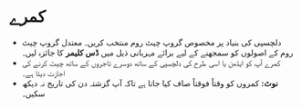 # **کمرے**
  
- دلچسپی کی بنیاد پر مخصوص گروپ چیٹ روم منتخب کریں۔ معتدل گروپ چیٹ روم کے اصولوں کو سمجھنے کے لیے برائے مہربانی ذیل میں **ڈس کلیمر** کا جائزہ لیں۔
- کمرے آپ کو ایڈمن یا اسی طرح کی دلچسپی کے ساتھ دوسرے تاجروں کے ساتھ چیٹ کرنے کی اجازت دیتا ہے۔
- **نوٹ:** کمروں کو وقتاً فوقتاً صاف کیا جاتا ہے تاکہ آپ گزشتہ دن کی تاریخ نہ دیکھ سکیں۔
